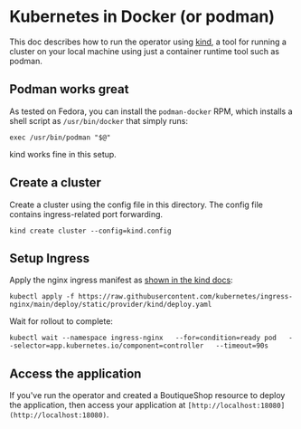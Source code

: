 # Kubernetes in Docker (or podman)

This doc describes how to run the operator using
[kind](https://kind.sigs.k8s.io/), a tool for running a cluster on your local
machine using just a container runtime tool such as podman.

## Podman works great

As tested on Fedora, you can install the `podman-docker` RPM, which installs a shell
script as `/usr/bin/docker` that simply runs:

```
exec /usr/bin/podman "$@"
```

kind works fine in this setup.

## Create a cluster

Create a cluster using the config file in this directory. The config file
contains ingress-related port forwarding.

```
kind create cluster --config=kind.config
```

## Setup Ingress

Apply the nginx ingress manifest as [shown in the kind docs](https://kind.sigs.k8s.io/docs/user/ingress/#ingress-nginx):

```
kubectl apply -f https://raw.githubusercontent.com/kubernetes/ingress-nginx/main/deploy/static/provider/kind/deploy.yaml
```

Wait for rollout to complete:

```
kubectl wait --namespace ingress-nginx   --for=condition=ready pod   --selector=app.kubernetes.io/component=controller   --timeout=90s
```

## Access the application

If you've run the operator and created a BoutiqueShop resource to deploy the
application, then access your application at
`[http://localhost:18080](http://localhost:18080)`.
